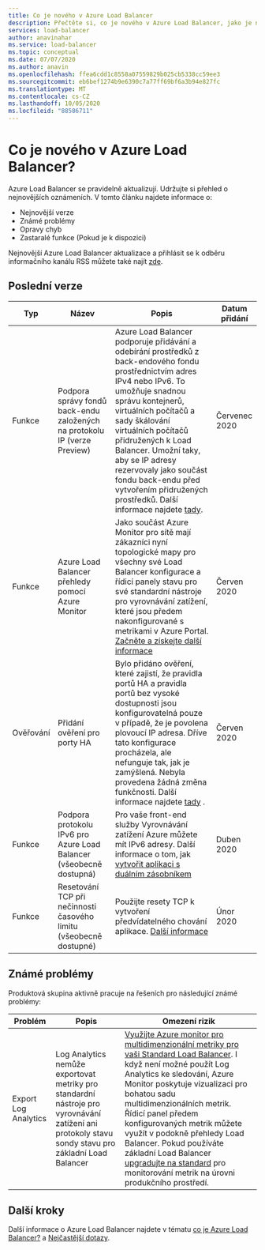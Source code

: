 ```yaml
---
title: Co je nového v Azure Load Balancer
description: Přečtěte si, co je nového v Azure Load Balancer, jako je například nejnovější zpráva k vydání verze, známé problémy, opravy chyb, zastaralé funkce a nadcházející změny.
services: load-balancer
author: anavinahar
ms.service: load-balancer
ms.topic: conceptual
ms.date: 07/07/2020
ms.author: anavin
ms.openlocfilehash: ffea6cdd1c8558a07559829b025cb5338cc59ee3
ms.sourcegitcommit: eb6bef1274b9e6390c7a77ff69bf6a3b94e827fc
ms.translationtype: MT
ms.contentlocale: cs-CZ
ms.lasthandoff: 10/05/2020
ms.locfileid: "88586711"
---
```

# <a name="whats-new-in-azure-load-balancer"></a>Co je nového v Azure Load Balancer?

Azure Load Balancer se pravidelně aktualizují. Udržujte si přehled o nejnovějších oznámeních. V tomto článku najdete informace o:

- Nejnovější verze
- Známé problémy
- Opravy chyb
- Zastaralé funkce (Pokud je k dispozici)

Nejnovější Azure Load Balancer aktualizace a přihlásit se k odběru informačního kanálu RSS můžete také najít [zde](https://azure.microsoft.com/updates/?category=networking&query=load%20balancer).

## <a name="recent-releases"></a>Poslední verze

| Typ |Název |Popis  |Datum přidání  |
| ------ |---------|---------|---------|
| Funkce | Podpora správy fondů back-endu založených na protokolu IP (verze Preview) | Azure Load Balancer podporuje přidávání a odebírání prostředků z back-endového fondu prostřednictvím adres IPv4 nebo IPv6. To umožňuje snadnou správu kontejnerů, virtuálních počítačů a sady škálování virtuálních počítačů přidružených k Load Balancer. Umožní taky, aby se IP adresy rezervovaly jako součást fondu back-endu před vytvořením přidružených prostředků. Další informace najdete [tady](backend-pool-management.md).|Červenec 2020 |
| Funkce| Azure Load Balancer přehledy pomocí Azure Monitor | Jako součást Azure Monitor pro sítě mají zákazníci nyní topologické mapy pro všechny své Load Balancer konfigurace a řídicí panely stavu pro své standardní nástroje pro vyrovnávání zatížení, které jsou předem nakonfigurované s metrikami v Azure Portal. [Začněte a získejte další informace](https://azure.microsoft.com/blog/introducing-azure-load-balancer-insights-using-azure-monitor-for-networks/) | Červen 2020 |
| Ověřování | Přidání ověření pro porty HA | Bylo přidáno ověření, které zajistí, že pravidla portů HA a pravidla portů bez vysoké dostupnosti jsou konfigurovatelná pouze v případě, že je povolena plovoucí IP adresa. Dříve tato konfigurace procházela, ale nefunguje tak, jak je zamýšlená. Nebyla provedena žádná změna funkčnosti. Další informace najdete [tady](load-balancer-ha-ports-overview.md#limitations) .| Červen 2020 |
| Funkce| Podpora protokolu IPv6 pro Azure Load Balancer (všeobecně dostupná) | Pro vaše front-end služby Vyrovnávání zatížení Azure můžete mít IPv6 adresy. Další informace o tom, jak [vytvořit aplikaci s duálním zásobníkem](../virtual-network/virtual-network-ipv4-ipv6-dual-stack-standard-load-balancer-powershell.md) |Duben 2020|
| Funkce| Resetování TCP při nečinnosti časového limitu (všeobecně dostupné)| Použijte resety TCP k vytvoření předvídatelného chování aplikace. [Další informace](load-balancer-tcp-reset.md)| Únor 2020 |

## <a name="known-issues"></a>Známé problémy

Produktová skupina aktivně pracuje na řešeních pro následující známé problémy:

|Problém |Popis  |Omezení rizik  |
| ---------- |---------|---------|
| Export Log Analytics | Log Analytics nemůže exportovat metriky pro standardní nástroje pro vyrovnávání zatížení ani protokoly stavu sondy stavu pro základní Load Balancer  | [Využijte Azure monitor pro multidimenzionální metriky pro vaši Standard Load Balancer](load-balancer-standard-diagnostics.md). I když není možné použít Log Analytics ke sledování, Azure Monitor poskytuje vizualizaci pro bohatou sadu multidimenzionálních metrik. Řídicí panel předem konfigurovaných metrik můžete využít v podokně přehledy Load Balancer. Pokud používáte základní Load Balancer [upgradujte na standard](upgrade-basic-standard.md) pro monitorování metrik na úrovni produkčního prostředí.

  

## <a name="next-steps"></a>Další kroky

Další informace o Azure Load Balancer najdete v tématu [co je Azure Load Balancer?](load-balancer-overview.md) a [Nejčastější dotazy](load-balancer-faqs.md).
